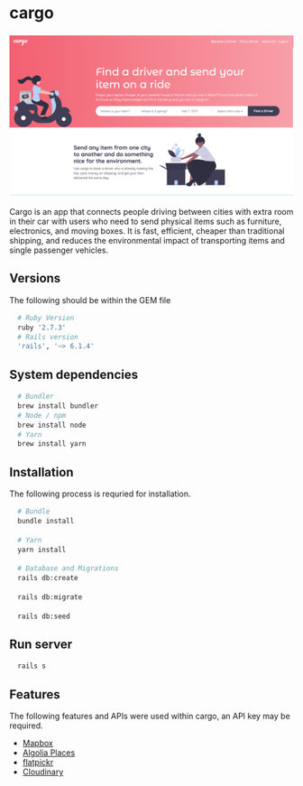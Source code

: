 # cargo
<h3 align="center">
  <img src="app/assets/images/Screenshot 2021-09-07 at 10.11.11.png" width="800px">
</h3>

Cargo is an app that connects people driving between cities with extra room in their car with users who need to send physical items such as furniture, electronics, and moving boxes. It is fast, efficient, cheaper than traditional shipping, and reduces the environmental impact of transporting items and single passenger vehicles.

## Versions
The following should be within the GEM file
```ruby
  # Ruby Version
  ruby '2.7.3'
  # Rails version
  'rails', '~> 6.1.4'
```

## System dependencies
```bash
  # Bundler
  brew install bundler
  # Node / npm
  brew install node
  # Yarn
  brew install yarn
```
## Installation
The following process is requried for installation.

```bash
  # Bundle
  bundle install

  # Yarn
  yarn install

  # Database and Migrations
  rails db:create

  rails db:migrate

  rails db:seed
```

## Run server
```bash
  rails s
```

## Features
The following features and APIs were used within cargo, an API key may be required.
* [Mapbox](https://www.mapbox.com/)
* [Algolia Places](https://community.algolia.com/places/)
* [flatpickr](https://flatpickr.js.org/)
* [Cloudinary](https://cloudinary.com/)
